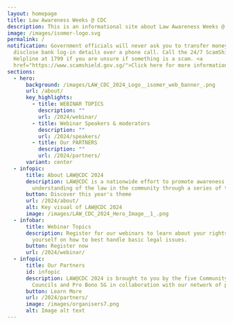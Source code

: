 ```yaml
---
layout: homepage
title: Law Awareness Weeks @ CDC
description: This is an informational site about Law Awareness Weeks @ CDC.
image: /images/isomer-logo.svg
permalink: /
notification: Government officials will never ask you to transfer money or
  disclose bank log-in details over a phone call. Call the 24/7 ScamShield
  Helpline at 1799 if you are unsure if something is a scam. <a
  href="https://www.scamshield.gov.sg/">Click here for more information</a>.
sections:
  - hero:
      background: /images/LAW_CDC_2024_Logo__isomer_web_banner_.png
      url: /about/
      key_highlights:
        - title: WEBINAR TOPICS
          description: ""
          url: /2024/webinar/
        - title: Webinar Speakers & moderators
          description: ""
          url: /2024/speakers/
        - title: Our PARTNERS
          description: ""
          url: /2024/partners/
      variant: center
  - infopic:
      title: About LAW@CDC 2024
      description: LAW@CDC is a nationwide effort to promote awareness and
        understanding of the law in the community through a series of talks.
      button: Discover this year's theme
      url: /2024/about/
      alt: Key visual of LAW@CDC 2024
      image: /images/LAW_CDC_2024_Hero_Image__1_.png
  - infobar:
      title: Webinar Topics
      description: Register for our webinars to learn about your rights and equip
        yourself on how to best handle basic legal issues.
      button: Register now
      url: /2024/webinar/
  - infopic:
      title: Our Partners
      id: infopic
      description: LAW@CDC 2024 is brought to you by the five Community Development
        Councils and Pro Bono SG in collaboration with our network of partners.
      button: Learn More
      url: /2024/partners/
      image: /images/organisers7.png
      alt: Image alt text
---
```

